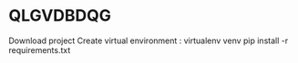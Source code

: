 # QLGVDBDQG

Download project
Create virtual environment : virtualenv venv
pip install -r requirements.txt

